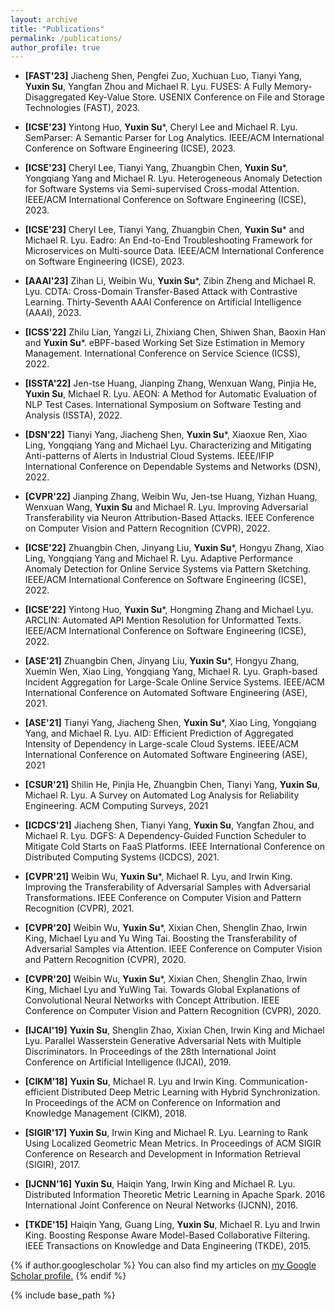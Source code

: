 ```yaml
---
layout: archive
title: "Publications"
permalink: /publications/
author_profile: true
---
```


- **[FAST'23]** Jiacheng Shen, Pengfei Zuo, Xuchuan Luo, Tianyi Yang, **Yuxin Su**, Yangfan Zhou and Michael R. Lyu. FUSES: A Fully Memory-Disaggregated Key-Value Store. USENIX Conference on File and Storage Technologies (FAST), 2023.

- **[ICSE'23]** Yintong Huo, **Yuxin Su***, Cheryl Lee and Michael R. Lyu. SemParser: A Semantic Parser for Log Analytics. IEEE/ACM International Conference on Software Engineering (ICSE), 2023.

- **[ICSE'23]** Cheryl Lee, Tianyi Yang, Zhuangbin Chen, **Yuxin Su***, Yongqiang Yang and Michael R. Lyu. Heterogeneous Anomaly Detection for Software Systems via Semi-supervised Cross-modal Attention. IEEE/ACM International Conference on Software Engineering (ICSE), 2023.

- **[ICSE'23]** Cheryl Lee, Tianyi Yang, Zhuangbin Chen, **Yuxin Su*** and Michael R. Lyu.  Eadro: An End-to-End Troubleshooting Framework for Microservices on Multi-source Data. IEEE/ACM International Conference on Software Engineering (ICSE), 2023.

- **[AAAI'23]** Zihan Li, Weibin Wu, **Yuxin Su***, Zibin Zheng and Michael R. Lyu.  CDTA: Cross-Domain Transfer-Based Attack with Contrastive Learning. Thirty-Seventh AAAI Conference on Artificial Intelligence (AAAI), 2023. 

- **[ICSS'22]** Zhilu Lian, Yangzi Li, Zhixiang Chen, Shiwen Shan, Baoxin Han and **Yuxin Su***.  eBPF-based Working Set Size Estimation in Memory Management. International Conference on Service Science (ICSS), 2022. 

- **[ISSTA'22]** Jen-tse Huang, Jianping Zhang, Wenxuan Wang, Pinjia He, **Yuxin Su**, Michael R. Lyu. AEON: A Method for Automatic Evaluation of NLP Test Cases. International Symposium on Software Testing and Analysis (ISSTA), 2022. 

- **[DSN'22]** Tianyi Yang, Jiacheng Shen, **Yuxin Su***, Xiaoxue Ren, Xiao Ling, Yongqiang Yang and Michael Lyu. Characterizing and Mitigating Anti-patterns of Alerts in Industrial Cloud Systems. IEEE/IFIP International Conference on Dependable Systems and Networks (DSN), 2022. 

- **[CVPR'22]** Jianping Zhang, Weibin Wu, Jen-tse Huang, Yizhan Huang, Wenxuan Wang, **Yuxin Su** and Michael R. Lyu. Improving Adversarial Transferability via Neuron Attribution-Based Attacks. IEEE Conference on Computer Vision and Pattern Recognition (CVPR), 2022. 

- **[ICSE'22]** Zhuangbin Chen, Jinyang Liu, **Yuxin Su***, Hongyu Zhang, Xiao Ling, Yongqiang Yang and Michael R. Lyu. Adaptive Performance Anomaly Detection for Online Service Systems via Pattern Sketching. IEEE/ACM International Conference on Software Engineering (ICSE), 2022. 

- **[ICSE'22]** Yintong Huo, **Yuxin Su***, Hongming Zhang and Michael Lyu. ARCLIN: Automated API Mention Resolution for Unformatted Texts. IEEE/ACM International Conference on Software Engineering (ICSE), 2022. 

- **[ASE'21]** Zhuangbin Chen, Jinyang Liu, **Yuxin Su***, Hongyu Zhang, Xuemin Wen, Xiao Ling, Yongqiang Yang, Michael R. Lyu. Graph-based Incident Aggregation for Large-Scale Online Service Systems. IEEE/ACM International Conference on Automated Software Engineering (ASE), 2021. 

- **[ASE'21]** Tianyi Yang, Jiacheng Shen, **Yuxin Su***, Xiao Ling, Yongqiang Yang, and Michael R. Lyu. AID: Efficient Prediction of Aggregated Intensity of Dependency in Large-scale Cloud Systems. IEEE/ACM International Conference on Automated Software Engineering (ASE), 2021 

- **[CSUR'21]** Shilin He, Pinjia He, Zhuangbin Chen, Tianyi Yang, **Yuxin Su**, Michael R. Lyu. A Survey on Automated Log Analysis for Reliability Engineering. ACM Computing Surveys, 2021

- **[ICDCS'21]** Jiacheng Shen, Tianyi Yang, **Yuxin Su**, Yangfan Zhou, and Michael R. Lyu. DGFS: A Dependency-Guided Function Scheduler to Mitigate Cold Starts on FaaS Platforms. IEEE International Conference on Distributed Computing Systems (ICDCS), 2021.

- **[CVPR'21]** Weibin Wu, **Yuxin Su***,  Michael  R.  Lyu, and Irwin King. Improving the Transferability of Adversarial Samples with Adversarial Transformations.  IEEE Conference on Computer Vision and Pattern Recognition (CVPR), 2021.

- **[CVPR'20]** Weibin Wu, **Yuxin Su***, Xixian Chen, Shenglin Zhao, Irwin King, Michael Lyu and Yu Wing Tai. Boosting the Transferability of Adversarial Samples via Attention. IEEE Conference on Computer Vision and Pattern Recognition (CVPR), 2020.

- **[CVPR'20]** Weibin Wu, **Yuxin Su***, Xixian Chen, Shenglin Zhao, Irwin King, Michael Lyu and YuWing Tai. Towards Global Explanations of Convolutional Neural Networks with Concept Attribution. IEEE Conference on Computer Vision and Pattern Recognition (CVPR), 2020.

- **[IJCAI'19]** **Yuxin Su**, Shenglin Zhao, Xixian Chen, Irwin King and Michael Lyu. Parallel Wasserstein Generative Adversarial Nets with Multiple Discriminators. In Proceedings of the 28th International Joint Conference on Artificial Intelligence (IJCAI), 2019.

- **[CIKM'18]** **Yuxin Su**, Michael R. Lyu and Irwin King. Communication-efficient Distributed Deep Metric Learning with Hybrid Synchronization. In Proceedings of the ACM on Conference on Information and Knowledge Management (CIKM), 2018. 

- **[SIGIR'17]** **Yuxin Su**, Irwin King and Michael R. Lyu. Learning to Rank Using Localized Geometric Mean Metrics. In Proceedings of ACM SIGIR Conference on Research and Development in Information Retrieval (SIGIR), 2017. 

- **[IJCNN'16]** **Yuxin Su**, Haiqin Yang, Irwin King and Michael R. Lyu. Distributed Information Theoretic Metric Learning in Apache Spark. 2016 International Joint Conference on Neural Networks (IJCNN), 2016. 

- **[TKDE'15]** Haiqin Yang, Guang Ling, **Yuxin Su**, Michael R. Lyu and Irwin King. Boosting Response Aware Model-Based Collaborative Filtering. IEEE Transactions on  Knowledge  and  Data  Engineering (TKDE), 2015.  



{% if author.googlescholar %}
  You can also find my articles on <u><a href="{{author.googlescholar}}">my Google Scholar profile</a>.</u>
{% endif %}

{% include base_path %}

<!-- {% for post in site.publications reversed %}
  {% include archive-single.html %}
{% endfor %} -->
